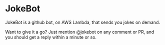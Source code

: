 # JokeBot

JokeBot is a github bot, on AWS Lambda, that sends you jokes on demand.

Want to give it a go? Just mention @jokebot on any comment or PR, and you should get a reply within a minute or so.
